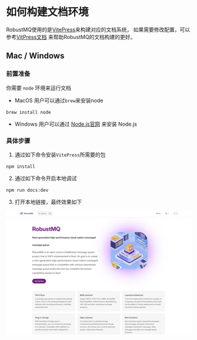 # 如何构建文档环境

RobustMQ使用的是[VitePress](https://vitepress.dev/)来构建对应的文档系统，
如果需要修改配置，可以参考[VitPress文档](https://vitepress.dev/guide/getting-started)
来帮助RobustMQ的文档构建的更好。

## Mac / Windows

### 前置准备

你需要 `node` 环境来运行文档

- MacOS 用户可以通过`brew`来安装node

```shell
brew install node
```

- Windows 用户可以通过 [Node.js官网](https://nodejs.org/zh-cn/download/) 来安装 Node.js

### 具体步骤

1. 通过如下命令安装`VitePress`所需要的包

```shell
npm install 
```

2. 通过如下命令开启本地调试

```shell
npm run docs:dev
```

3. 打开本地链接，最终效果如下

![image](../../../images/Build-Doc-Env-1.png)


